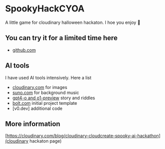 # SpookyHackCYOA

A little game for cloudinary halloween hackaton. I hoe you enjoy :hugs:

## You can try it for a limited time here

* [github.com](https://jesusnoseq.github.io/SpookyHackCYOA)

## AI tools

I have used AI tools intensively. Here a list

* [cloudinary.com](https://cloudinary.com) for images
* [suno.com](https://suno.com/song/59f92fbd-4cfa-4e77-b6d4-93229d7d9bb3) for background music
* [gpt4-o and o1-preview](https://platform.openai.com/playground) story and riddles
* [bolt.com](https://bolt.new/) initial project template
* [v0.dev] additional code

## More information

[https://cloudinary.com/blog/cloudinary-cloudcreate-spooky-ai-hackathon](cloudinary hackaton page)

